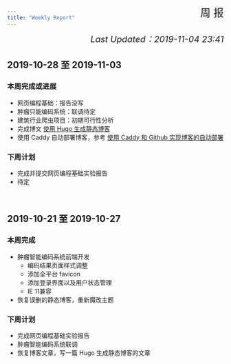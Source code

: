 ```yaml
---
title: "Weekly Report"
---
```


<div style="text-align: right;font-size: 24px;margin-top: -2.8em">
周 报
</div>

<div style="text-align: right;font-size: 20px;margin: 1.5em 0;font-style: italic">
    Last Updated：2019-11-04 23:41
</div>

## 2019-10-28 至 2019-11-03
### 本周完成或进展

- 网页编程基础：报告没写
- 肿瘤只能编码系统：联调待定
- 建筑行业爬虫项目：初期可行性分析
- 完成博文 [使用 Hugo 生成静态博客](/2019/myblog-hugo)
- 使用 Caddy 自动部署博客，参考 [使用 Caddy 和 Github 实现博客的自动部署](/2019/caddy-auto-deployment)

### 下周计划

- 完成并提交网页编程基础实验报告
- 待定


<br>

## 2019-10-21 至 2019-10-27
### 本周完成

- 肿瘤智能编码系统前端开发
  - 编码结果页面样式调整
  - 添加全平台 favicon
  - 添加登录界面以及用户状态管理
  - IE 11兼容
- 恢复误删的静态博客，重新魔改主题

### 下周计划

- 完成网页编程基础实验报告
- 肿瘤智能编码系统联调
- 恢复博客文章，写一篇 Hugo 生成静态博客的文章
